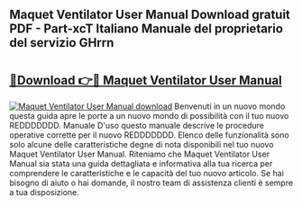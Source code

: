## Maquet Ventilator User Manual Download gratuit PDF - Part-xcT Italiano Manuale del proprietario del servizio GHrrn

# <h2><a href="http://dfbcn2.blite.top/?on=Maquet+Ventilator+User+Manual">🔗Download 👉🔴 Maquet Ventilator User Manual</a></h2>

[![Maquet Ventilator User Manual download](https://i.imgur.com/lujVjoI.png)](http://dfbcn2.blite.top/?on=Maquet+Ventilator+User+Manual)
Benvenuti in un nuovo mondo questa guida apre le porte a un nuovo mondo di possibilità con il tuo nuovo REDDDDDDD. Manuale D'uso questo manuale descrive le procedure operative corrette per il nuovo REDDDDDDD. Elenco delle funzionalità sono solo alcune delle caratteristiche degne di nota disponibili nel tuo nuovo Maquet Ventilator User Manual. Riteniamo che Maquet Ventilator User Manual sia stata una guida dettagliata e informativa alla tua ricerca per comprendere le caratteristiche e le capacità del tuo nuovo articolo. Se hai bisogno di aiuto o hai domande, il nostro team di assistenza clienti è sempre a tua disposizione.
